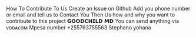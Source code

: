 How To Contribute To Us Create an Issue on Github Add you phone number or email and tell us to Contact You Then Us how and why you want to contribute to this project 𝗚𝗢𝗢𝗗𝗖𝗛𝗜𝗟𝗗 𝗠𝗗 You can send anything via ᴠᴏᴅᴀᴄᴏᴍ Mpesa number +255763755563 Stephano yohana
